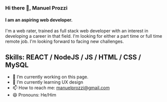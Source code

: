 ### Hi there 👋, Manuel Prozzi
#### I am an aspiring web developer.
I'm a web rater, trained as full stack web developer with an interest in developing a career in that field. I'm looking for either a part time or full time remote job. I'm looking forward to facing new challenges.

## Skills: REACT / NodeJS / JS / HTML / CSS / MySQL

- 🔭 I’m currently working on this page. 
- 🌱 I’m currently learning UX design 
- 📫 How to reach me: manuelprozzi@gmail.com 
- 😄 Pronouns: He/Him 
